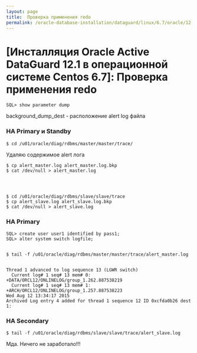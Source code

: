 ```yaml
---
layout: page
title:  Проверка применения redo
permalink: /oracle-database-installation/dataguard/linux/6.7/oracle/12.1/check-redo-apply/
---
```


# [Инсталляция Oracle Active DataGuard 12.1 в операционной системе Centos 6.7]: Проверка применения redo



	SQL> show parameter dump

background_dump_dest - расположение alert log файла


### НА Primary и Standby

	$ cd /u01/oracle/diag/rdbms/master/master/trace/



Удаляю содержимое alert лога

	$ cp alert_master.log alert_master.log.bkp
	$ cat /dev/null > alert_master.log




	$ cd /u01/oracle/diag/rdbms/slave/slave/trace
	$ cp alert_slave.log alert_slave.log.bkp
	$ cat /dev/null > alert_slave.log


### НА Primary


	SQL> create user user1 identified by pass1;
	SQL> alter system switch logfile;


	$ tail -f /u01/oracle/diag/rdbms/master/master/trace/alert_master.log


	Thread 1 advanced to log sequence 13 (LGWR switch)
	  Current log# 1 seq# 13 mem# 0: +DATA/ORCL12/ONLINELOG/group_1.262.887538219
	  Current log# 1 seq# 13 mem# 1: +ARCH/ORCL12/ONLINELOG/group_1.257.887538223
	Wed Aug 12 13:34:17 2015
	Archived Log entry 4 added for thread 1 sequence 12 ID 0xcfda0b26 dest 1:

### НА Secondary

	$ tail -f /u01/oracle/diag/rdbms/slave/slave/trace/alert_slave.log


Мда. Ничего не заработало!!!
